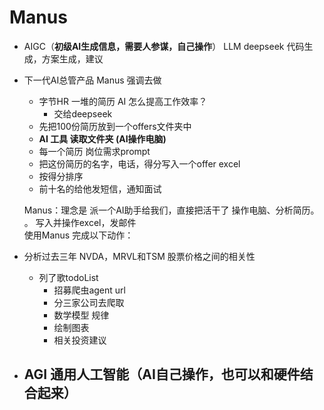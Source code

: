 # Manus

- AIGC（**初级AI生成信息，需要人参谋，自己操作**）
    LLM deepseek
    代码生成，方案生成，建议

- 下一代AI总管产品
    Manus 强调去做
    - 字节HR 
        一堆的简历 AI 怎么提高工作效率？
        - 交给deepseek 
    - 先把100份简历放到一个offers文件夹中 
    - **AI 工具 读取文件夹 (AI操作电脑)**
    - 每一个简历 岗位需求prompt 
    - 把这份简历的名字，电话，得分写入一个offer excel
    - 按得分排序
    - 前十名的给他发短信，通知面试 
    
    Manus：理念是 派一个AI助手给我们，直接把活干了
    操作电脑、分析简历。    。 写入并操作excel，发邮件  
使用Manus 完成以下动作：
- 分析过去三年 NVDA，MRVL和TSM 股票价格之间的相关性
    - 列了歌todoList
        - 招募爬虫agent url
        - 分三家公司去爬取
        - 数学模型 规律
        - 绘制图表
        - 相关投资建议

- AGI 通用人工智能（**AI自己操作，也可以和硬件结合起来**）
    - 